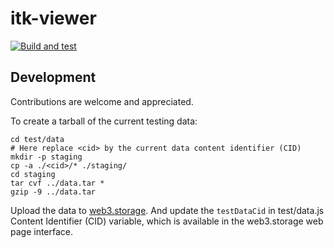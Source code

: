 # itk-viewer

[![Build and test](https://github.com/InsightSoftwareConsortium/itk-viewer/actions/workflows/test.yml/badge.svg)](https://github.com/InsightSoftwareConsortium/itk-viewer/actions/workflows/test.yml)

## Development

Contributions are welcome and appreciated.

To create a tarball of the current testing data:

```
cd test/data
# Here replace <cid> by the current data content identifier (CID)
mkdir -p staging
cp -a ./<cid>/* ./staging/
cd staging
tar cvf ../data.tar *
gzip -9 ../data.tar
```

Upload the data to [web3.storage](https://web3.storage). And update the `testDataCid` in test/data.js Content Identifier (CID) variable, which is available in the web3.storage web page interface.
